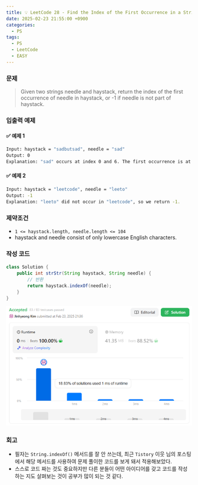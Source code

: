 ```yaml
---
title: 💡 LeetCode 28 - Find the Index of the First Occurrence in a String
date: 2025-02-23 21:55:00 +0900
categories:
  - PS
tags:
  - PS
  - LeetCode
  - EASY
---
```


### 문제
> Given two strings needle and haystack, return the index of the first occurrence of needle in haystack, or -1 if needle is not part of haystack.


### 입출력 예제
#### ✅ 예제 1
```bash
Input: haystack = "sadbutsad", needle = "sad"
Output: 0
Explanation: "sad" occurs at index 0 and 6. The first occurrence is at index 0, so we return 0.
```

#### ✅ 예제 2
```bash
Input: haystack = "leetcode", needle = "leeto"
Output: -1
Explanation: "leeto" did not occur in "leetcode", so we return -1.​
```


### 제약조건
- `1 <= haystack.length, needle.length <= 104`
- haystack and needle consist of only lowercase English characters.


### 작성 코드
```java
class Solution {
	public int strStr(String haystack, String needle) {
		// 반환
		return haystack.indexOf(needle);
	}
}
```
![](/assets/image/Pasted%20image%2020250528012258.png)


### 회고
- 필자는 `String.indexOf()` 메서드를 잘 안 쓰는데, 최근 `Tistory` 이웃 님의 포스팅에서 해당 메서드를 사용하여 문제 풀이한 코드를 보게 돼서 적용해보았다.
- 스스로 코드 짜는 것도 중요하지만 다른 분들이 어떤 아이디어를 갖고 코드를 작성하는 지도 살펴보는 것이 공부가 많이 되는 것 같다.  